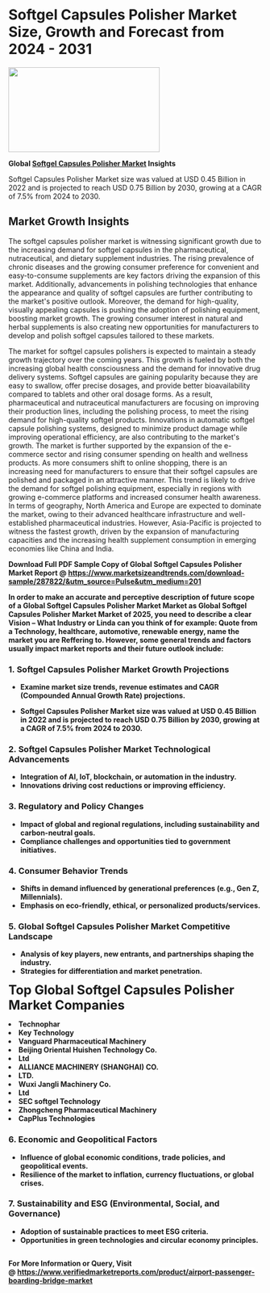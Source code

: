 <H1>Softgel Capsules Polisher Market Size, Growth and Forecast from 2024 - 2031</H1><img class="aligncenter size-medium wp-image-584254" src="https://thirdeyenews.in/wp-content/uploads/2024/09/Global-Market-Research-300x168.jpeg" alt="" width="300" height="168" /><p><strong>Global&nbsp;<a href="https://www.marketsizeandtrends.com/download-sample/287822/&amp;utm_source=Pulse&amp;utm_medium=201">Softgel Capsules Polisher Market</a> Insights</strong></p><p>Softgel Capsules Polisher Market size was valued at USD 0.45 Billion in 2022 and is projected to reach USD 0.75 Billion by 2030, growing at a CAGR of 7.5% from 2024 to 2030.</p><p><h2>Market Growth Insights</h2> <p>The softgel capsules polisher market is witnessing significant growth due to the increasing demand for softgel capsules in the pharmaceutical, nutraceutical, and dietary supplement industries. The rising prevalence of chronic diseases and the growing consumer preference for convenient and easy-to-consume supplements are key factors driving the expansion of this market. Additionally, advancements in polishing technologies that enhance the appearance and quality of softgel capsules are further contributing to the market's positive outlook. Moreover, the demand for high-quality, visually appealing capsules is pushing the adoption of polishing equipment, boosting market growth. The growing consumer interest in natural and herbal supplements is also creating new opportunities for manufacturers to develop and polish softgel capsules tailored to these markets.</p> <p><strong></strong></p> <p>The market for softgel capsules polishers is expected to maintain a steady growth trajectory over the coming years. This growth is fueled by both the increasing global health consciousness and the demand for innovative drug delivery systems. Softgel capsules are gaining popularity because they are easy to swallow, offer precise dosages, and provide better bioavailability compared to tablets and other oral dosage forms. As a result, pharmaceutical and nutraceutical manufacturers are focusing on improving their production lines, including the polishing process, to meet the rising demand for high-quality softgel products. Innovations in automatic softgel capsule polishing systems, designed to minimize product damage while improving operational efficiency, are also contributing to the market's growth. The market is further supported by the expansion of the e-commerce sector and rising consumer spending on health and wellness products. As more consumers shift to online shopping, there is an increasing need for manufacturers to ensure that their softgel capsules are polished and packaged in an attractive manner. This trend is likely to drive the demand for softgel polishing equipment, especially in regions with growing e-commerce platforms and increased consumer health awareness. In terms of geography, North America and Europe are expected to dominate the market, owing to their advanced healthcare infrastructure and well-established pharmaceutical industries. However, Asia-Pacific is projected to witness the fastest growth, driven by the expansion of manufacturing capacities and the increasing health supplement consumption in emerging economies like China and India. <p><strong></p><p><span class=""><strong>Download Full PDF Sample Copy of Global Softgel Capsules Polisher Market Report</strong> @ <a href="https://www.marketsizeandtrends.com/download-sample/287822/&amp;utm_source=Pulse&amp;utm_medium=201" target="_blank">https://www.marketsizeandtrends.com/download-sample/287822/&amp;utm_source=Pulse&amp;utm_medium=201</a></span></p><p>In order to make an accurate and perceptive description of future scope of a Global&nbsp;Softgel Capsules Polisher Market Market as Global&nbsp;Softgel Capsules Polisher Market Market of 2025, you need to describe a clear Vision &ndash; What Industry or Linda can you think of for example: Quote from a Technology, healthcare, automotive, renewable energy, name the market you are Reffering to. However, some general trends and factors usually impact market reports and their future outlook include:</p><h3>1.&nbsp;<strong>Softgel Capsules Polisher Market Growth Projections</strong></h3><ul><li>Examine market size trends, revenue estimates and CAGR (Compounded Annual Growth Rate) projections.</li><li><p>Softgel Capsules Polisher Market size was valued at USD 0.45 Billion in 2022 and is projected to reach USD 0.75 Billion by 2030, growing at a CAGR of 7.5% from 2024 to 2030.</p></li></ul><h3>2.&nbsp;<strong>Softgel Capsules Polisher Market Technological Advancements</strong></h3><ul><li>Integration of AI, IoT, blockchain, or automation in the industry.</li><li>Innovations driving cost reductions or improving efficiency.</li></ul><h3>3.&nbsp;<strong>Regulatory and Policy Changes</strong></h3><ul><li>Impact of global and regional regulations, including sustainability and carbon-neutral goals.</li><li>Compliance challenges and opportunities tied to government initiatives.</li></ul><h3>4.&nbsp;<strong>Consumer Behavior Trends</strong></h3><ul><li>Shifts in demand influenced by generational preferences (e.g., Gen Z, Millennials).</li><li>Emphasis on eco-friendly, ethical, or personalized products/services.</li></ul><h3>5.&nbsp;<strong>Global Softgel Capsules Polisher Market Competitive Landscape</strong></h3><ul><li>Analysis of key players, new entrants, and partnerships shaping the industry.</li><li>Strategies for differentiation and market penetration.</li></ul><p data-pm-slice="1 1 []"><span style="color: inherit; font-family: inherit; font-size: 25px;">Top Global Softgel Capsules Polisher Market Companies</span></p><div class="" data-test-id=""><p><li>Technophar</li><li> Key Technology</li><li> Vanguard Pharmaceutical Machinery</li><li> Beijing Oriental Huishen Technology Co.</li><li> Ltd</li><li> ALLIANCE MACHINERY (SHANGHAI) CO.</li><li> LTD.</li><li> Wuxi Jangli Machinery Co.</li><li>Ltd</li><li> SEC softgel Technology</li><li> Zhongcheng Pharmaceutical Machinery</li><li> CapPlus Technologies</li></p></div><h3>6.&nbsp;<strong>Economic and Geopolitical Factors</strong></h3><ul><li>Influence of global economic conditions, trade policies, and geopolitical events.</li><li>Resilience of the market to inflation, currency fluctuations, or global crises.</li></ul><h3>7.&nbsp;<strong>Sustainability and ESG (Environmental, Social, and Governance)</strong></h3><ul><li>Adoption of sustainable practices to meet ESG criteria.</li><li>Opportunities in green technologies and circular economy principles.</li></ul><h2><strong style="font-size: 14px;">For More Information or Query, Visit @&nbsp;</strong><a style="background-color: #ffffff; font-size: 14px;" href="https://www.marketsizeandtrends.com/report/softgel-capsules-polisher-market/" target="_blank">https://www.verifiedmarketreports.com/product/airport-passenger-boarding-bridge-market</a></h2>
